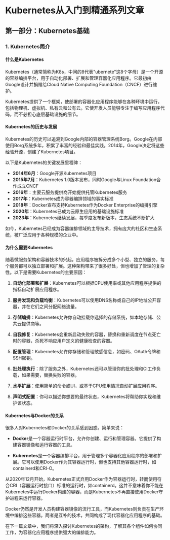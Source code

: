 # Kubernetes从入门到精通系列文章

## 第一部分：Kubernetes基础

### 1. Kubernetes简介

#### 什么是Kubernetes

Kubernetes（通常简称为K8s，中间的8代表"ubernete"这8个字母）是一个开源的容器编排平台，用于自动化部署、扩展和管理容器化应用程序。它最初由Google设计并捐赠给Cloud Native Computing Foundation（CNCF）进行维护。

Kubernetes提供了一个框架，使部署的容器化应用程序能够在各种环境中运行，包括物理机、虚拟机、私有云和公有云。它使开发人员能够专注于编写应用程序代码，而不必担心底层基础设施的细节。

#### Kubernetes的历史与发展

Kubernetes的历史可以追溯到Google内部的容器管理系统Borg。Google在内部使用Borg系统多年，积累了丰富的经验和最佳实践。2014年，Google决定将这些经验开源，创建了Kubernetes项目。

以下是Kubernetes的关键发展里程碑：

- **2014年6月**：Google开源Kubernetes项目
- **2015年7月**：Kubernetes 1.0版本发布，同时Google与Linux Foundation合作成立CNCF
- **2016年**：主要云服务提供商开始提供托管Kubernetes服务
- **2017年**：Kubernetes成为容器编排领域的事实标准
- **2018年**：Docker宣布支持Kubernetes作为Docker Enterprise的编排引擎
- **2020年**：Kubernetes已成为云原生应用的基础设施标准
- **2023年**：Kubernetes继续发展，每季度发布新版本，生态系统不断扩大

如今，Kubernetes已经成为容器编排领域的主导技术，拥有庞大的社区和生态系统，被广泛应用于各种规模的企业中。

#### 为什么需要Kubernetes

随着微服务架构和容器技术的兴起，应用程序被拆分成多个小型、独立的服务，每个服务都可以独立部署和扩展。这种架构带来了很多好处，但也增加了管理的复杂性。以下是需要Kubernetes的主要原因：

1. **自动化部署和扩展**：Kubernetes可以根据CPU使用率或其他应用程序提供的指标自动扩展应用程序。

2. **服务发现和负载均衡**：Kubernetes可以使用DNS名称或自己的IP地址公开容器，并在它们之间分配网络流量。

3. **存储编排**：Kubernetes允许你自动挂载你选择的存储系统，如本地存储、公共云提供商等。

4. **自我修复**：Kubernetes会重新启动失败的容器，替换和重新调度在节点死亡时的容器，杀死不响应用户定义的健康检查的容器。

5. **配置管理**：Kubernetes允许你存储和管理敏感信息，如密码、OAuth令牌和SSH密钥。

6. **批处理执行**：除了服务之外，Kubernetes还可以管理你的批处理和CI工作负载，如果需要，替换失败的容器。

7. **水平扩展**：使用简单的命令或UI，或基于CPU使用情况自动扩展应用程序。

8. **声明式配置**：你可以描述你想要的最终状态，Kubernetes将帮助你实现和维护该状态。

#### Kubernetes与Docker的关系

很多人对Kubernetes和Docker的关系感到困惑。简单来说：

- **Docker**是一个容器运行时平台，允许你创建、运行和管理容器。它提供了构建容器镜像和运行容器的工具。

- **Kubernetes**是一个容器编排平台，用于管理多个容器化应用程序的部署和扩展。它可以使用Docker作为其容器运行时，但也支持其他容器运行时，如containerd和CRI-O。

从2020年12月开始，Kubernetes正式弃用Docker作为容器运行时，转而使用符合CRI（容器运行时接口）标准的运行时，如containerd。这并不意味着你不能在Kubernetes中运行Docker构建的容器，而是Kubernetes不再直接使用Docker守护进程来运行容器。

Docker仍然是开发人员构建容器镜像的流行工具，而Kubernetes则负责在生产环境中编排这些容器。两者是互补的技术，共同构成了现代容器化应用程序的基础。

在下一篇文章中，我们将深入探讨Kubernetes的架构，了解其各个组件如何协同工作，为容器化应用程序提供强大的编排能力。
